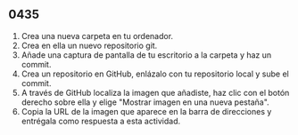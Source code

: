 ## 0435

1. Crea una nueva carpeta en tu ordenador.
2. Crea en ella un nuevo repositorio git.
3. Añade una captura de pantalla de tu escritorio a la carpeta y haz un commit.
4. Crea un repositorio en GitHub, enlázalo con tu repositorio local y sube el commit.
5. A través de GitHub localiza la imagen que añadiste, haz clic con el botón derecho sobre ella y elige "Mostrar imagen en una nueva pestaña".
6. Copia la URL de la imagen que aparece en la barra de direcciones y entrégala como respuesta a esta actividad.
